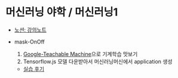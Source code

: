 # 머신러닝 야학 / 머신러닝1

* [노션: 강의노트](https://www.notion.so/1-8607b3cf2a5c48408d08f19ec094091b)

* mask-OnOff<br>
  1. [Google-Teachable Machine](https://teachablemachine.withgoogle.com)으로 기계학습 맛보기<br>
  2. Tensorflow.js 모델 다운받아서 머신러닝머신에서 application 생성
  * [실습 후기](https://www.notion.so/9332839127904401a275b6873c1b44e2)
